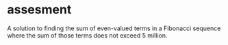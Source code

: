 # assesment
A solution to finding the sum of even-valued terms in a Fibonacci sequence where the sum of those terms does not exceed 5 million.
